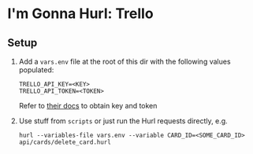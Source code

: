 # I'm Gonna Hurl: Trello

## Setup

1. Add a `vars.env` file at the root of this dir with the following values
   populated:

   ```shell
   TRELLO_API_KEY=<KEY>
   TRELLO_API_TOKEN=<TOKEN>
   ```

   Refer to [their docs](https://developer.atlassian.com/cloud/trello/guides/rest-api/authorization/)
   to obtain key and token

2. Use stuff from `scripts` or just run the Hurl requests directly, e.g.

   ```shell
   hurl --variables-file vars.env --variable CARD_ID=<SOME_CARD_ID> api/cards/delete_card.hurl
   ```
